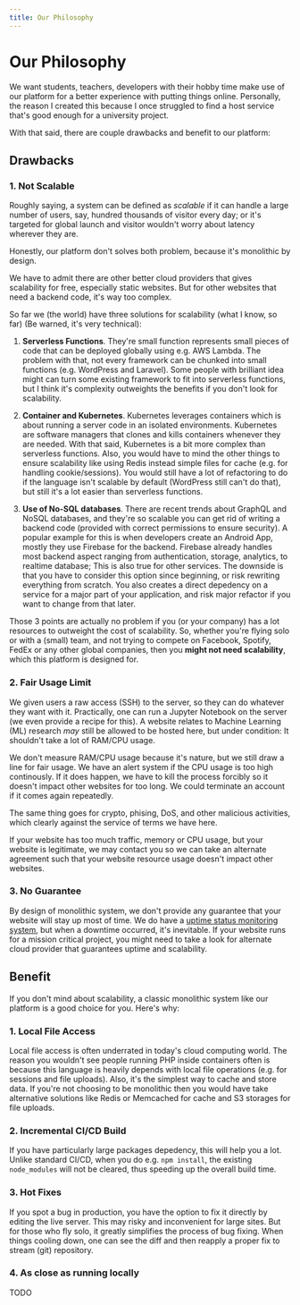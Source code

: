 ```yaml
---
title: Our Philosophy
---
```

# Our Philosophy

We want students, teachers, developers with their hobby time make use of our platform for a better experience with putting things online. Personally, the reason I created this because I once struggled to find a host service that's good enough for a university project.

With that said, there are couple drawbacks and benefit to our platform:

## Drawbacks

### 1. Not Scalable

Roughly saying, a system can be defined as *scalable* if it can handle a large number of users, say, hundred thousands of visitor every day; or it's targeted for global launch and visitor wouldn't worry about latency wherever they are.

Honestly, our platform don't solves both problem, because it's monolithic by design. 

We have to admit there are other better cloud providers that gives scalability for free, especially static websites. But for other websites that need a backend code, it's way too complex. 

So far we (the world) have three solutions for scalability (what I know, so far) (Be warned, it's very technical): 

1. **Serverless Functions**. They're small function represents small pieces of code that can be deployed globally using e.g. AWS Lambda. The problem with that, not every framework can be chunked into small functions (e.g. WordPress and Laravel). Some people with brilliant idea might can turn some existing framework to fit into serverless functions, but I think it's complexity outweights the benefits if you don't look for scalability.

2. **Container and Kubernetes**. Kubernetes leverages containers which is about running a server code in an isolated environments. Kubernetes are software managers that clones and kills containers whenever they are needed. With that said, Kubernetes is a bit more complex than serverless functions. Also, you would have to mind the other things to ensure scalability like using Redis instead simple files for cache (e.g. for handling cookie/sessions). You would still have a lot of refactoring to do if the language isn't scalable by default (WordPress still can't do that), but still it's a lot easier than serverless functions.

3. **Use of No-SQL databases**. There are recent trends about GraphQL and NoSQL databases, and they're so scalable you can get rid of writing a backend code (provided with correct permissions to ensure security). A popular example for this is when developers create an Android App, mostly they use Firebase for the backend. Firebase already handles most backend aspect ranging from authentication, storage, analytics, to realtime database; This is also true for other services. The downside is that you have to consider this option since beginning, or risk rewriting everything from scratch. You also creates a direct depedency on a service for a major part of your application, and risk major refactor if you want to change from that later.

Those 3 points are actually no problem if you (or your company) has a lot resources to outweight the cost of scalability. So, whether you're flying solo or with a (small) team, and not trying to compete on Facebook, Spotify, FedEx or any other global companies, then you **might not need scalability**, which this platform is designed for.

### 2. Fair Usage Limit

We given users a raw access (SSH) to the server, so they can do whatever they want with it. Practically, one can run a Jupyter Notebook on the server (we even provide a recipe for this). A website relates to Machine Learning (ML) research *may* still be allowed to be hosted here, but under condition: It shouldn't take a lot of RAM/CPU usage. 

We don't measure RAM/CPU usage because it's nature, but we still draw a line for fair usage. We have an alert system if the CPU usage is too high continously. If it does happen, we have to kill the process forcibly so it doesn't impact other websites for too long. We could terminate an account if it comes again repeatedly.

The same thing goes for crypto, phising, DoS, and other malicious activities, which clearly against the service of terms we have here.

If your website has too much traffic, memory or CPU usage, but your website is legitimate, we may contact you so we can take an alternate agreement such that your website resource usage doesn't impact other websites.

### 3. No Guarantee

By design of monolithic system, we don't provide any guarantee that your website will stay up most of time. We do have a [uptime status monitoring system](https://stats.uptimerobot.com/AA77Xt9Jx8), but when a downtime occurred, it's inevitable. If your website runs for a mission critical project, you might need to take a look for alternate cloud provider that guarantees uptime and scalability.

## Benefit

If you don't mind about scalability, a classic monolithic system like our platform is a good choice for you. Here's why:

### 1. Local File Access

Local file access is often underrated in today's cloud computing world. The reason you wouldn't see people running PHP inside containers often is because this language is heavily depends with local file operations (e.g. for sessions and file uploads). Also, it's the simplest way to cache and store data. If you're not choosing to be monolithic then you would have take alternative solutions like Redis or Memcached for cache and S3 storages for file uploads.

### 2. Incremental CI/CD Build

If you have particularly large packages depedency, this will help you a lot. Unlike standard CI/CD, when you do e.g. `npm install`, the existing `node_modules` will not be cleared, thus speeding up the overall build time.

### 3. Hot Fixes

If you spot a bug in production, you have the option to fix it directly by editing the live server. This may risky and inconvenient for large sites. But for those who fly solo, it greatly simplifies the process of bug fixing. When things cooling down, one can see the diff and then reapply a proper fix to stream (git) repository.

### 4. As close as running locally

TODO